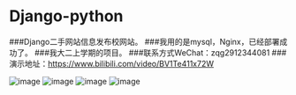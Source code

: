  # Django-python
###Django二手网站信息发布校网站。
###我用的是mysql，Nginx，已经部署成功了。
###我大二上学期的项目。
###联系方式WeChat：zqg2912344081
###演示地址：https://www.bilibili.com/video/BV1Te411x72W

![image](https://github.com/yuelishaonian/Django/blob/master/pre_veiw/1.png)
![image](https://github.com/yuelishaonian/Django/blob/master/pre_veiw/2.png)
![image](https://github.com/yuelishaonian/Django/blob/master/pre_veiw/3.png)
![image](https://github.com/yuelishaonian/Django/blob/master/pre_veiw/4.png)
